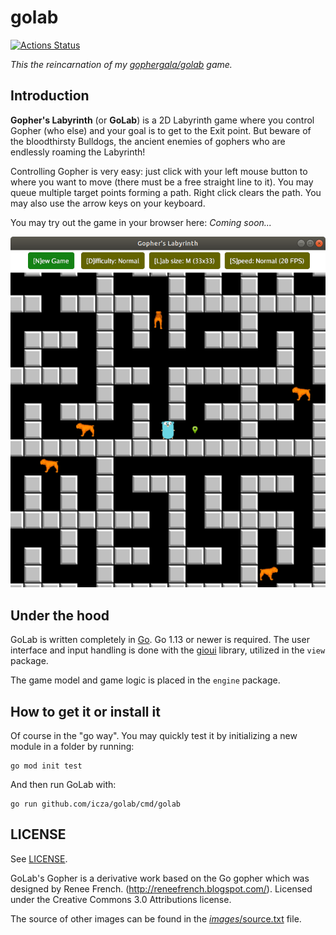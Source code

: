 # golab

[![Actions Status](https://github.com/icza/golab/workflows/Go/badge.svg)](https://github.com/icza/golab/actions)

_This the reincarnation of my [gophergala/golab](https://github.com/gophergala/golab) game._

## Introduction

**Gopher's Labyrinth** (or **GoLab**) is a 2D Labyrinth game where you control Gopher
(who else) and your goal is to get to the Exit point.
But beware of the bloodthirsty Bulldogs, the ancient enemies of gophers who are endlessly roaming the Labyrinth!

Controlling Gopher is very easy: just click with your left mouse button to where you want to move
(there must be a free straight line to it). You may queue multiple target points forming a path.
Right click clears the path. You may also use the arrow keys on your keyboard.

You may try out the game in your browser here: _Coming soon..._

![Screenshot](https://raw.githubusercontent.com/icza/golab/master/screenshot-golab.png)

## Under the hood

GoLab is written completely in [Go](https://golang.org). Go 1.13 or newer is required.
The user interface and input handling is done with the [gioui](https://gioui.org) library, utilized in the `view` package.

The game model and game logic is placed in the `engine` package.

## How to get it or install it

Of course in the "go way". You may quickly test it by initializing a new module in a folder by running:

    go mod init test
    
And then run GoLab with:

    go run github.com/icza/golab/cmd/golab


## LICENSE

See [LICENSE](https://github.com/icza/golab/blob/master/LICENSE).

GoLab's Gopher is a derivative work based on the Go gopher which was designed by Renee French. (http://reneefrench.blogspot.com/).
Licensed under the Creative Commons 3.0 Attributions license.

The source of other images can be found in the [_images_/source.txt](https://github.com/icza/golab/blob/master/_images/source.txt) file.
